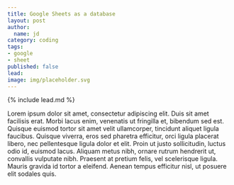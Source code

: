 ```yaml
---
title: Google Sheets as a database
layout: post
author:
  name: jd
category: coding
tags:
- google
- sheet
published: false
lead: 
image: img/placeholder.svg
---
```

{% include lead.md %}

Lorem ipsum dolor sit amet, consectetur adipiscing elit. Duis sit amet facilisis erat. Morbi lacus enim, venenatis ut fringilla et, bibendum sed est. Quisque euismod tortor sit amet velit ullamcorper, tincidunt aliquet ligula faucibus. Quisque viverra, eros sed pharetra efficitur, orci ligula placerat libero, nec pellentesque ligula dolor et elit. Proin ut justo sollicitudin, luctus odio id, euismod lacus. Aliquam metus nibh, ornare rutrum hendrerit ut, convallis vulputate nibh. Praesent at pretium felis, vel scelerisque ligula. Mauris gravida id tortor a eleifend. Aenean tempus efficitur nisl, ut posuere elit sodales quis.